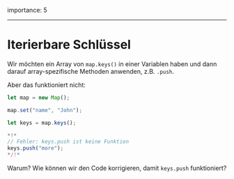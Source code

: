 importance: 5

---

# Iterierbare Schlüssel

Wir möchten ein Array von `map.keys()` in einer Variablen haben und dann darauf array-spezifische Methoden anwenden, z.B. `.push`.

Aber das funktioniert nicht:

```js run
let map = new Map();

map.set("name", "John");

let keys = map.keys();

*!*
// Fehler: keys.push ist keine Funktion
keys.push("more");
*/!*
```

Warum? Wie können wir den Code korrigieren, damit `keys.push` funktioniert?

